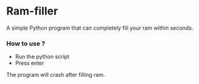 # Ram-filler


A simple Python program that can completely fill your ram within seconds.

### How to use ?

- Run the python script
- Press enter


The program will crash after filling ram.